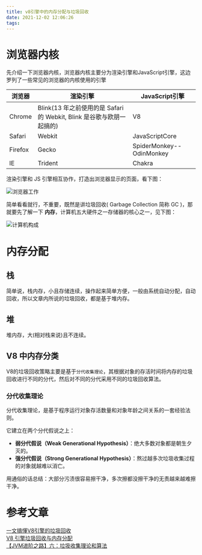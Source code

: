 ```yaml
---
title: v8引擎中的内存分配与垃圾回收
date: 2021-12-02 12:06:26
tags:
---
```


# 浏览器内核

先介绍一下浏览器内核，浏览器内核主要分为渲染引擎和JavaScript引擎，这边罗列了一些常见的浏览器的内核使用的引擎

|  浏览器   | 渲染引擎  | JavaScript引擎 |
|  ----  | ----  | ----  |
| Chrome  | Blink(13 年之前使用的是 Safari 的 Webkit, Blink 是谷歌与欧朋一起搞的) | V8 |
| Safari  | Webkit | JavaScriptCore |
| Firefox  | Gecko | SpiderMonkey--OdinMonkey |
| IE  | Trident | Chakra |

渲染引擎和 JS 引擎相互协作，打造出浏览器显示的页面，看下图：

![浏览器工作](https://static001.geekbang.org/infoq/1a/1a95c7604cfe213d01b9efe3d4a08a6c.webp)

简单看看就行，不重要，既然是讲垃圾回收( Garbage Collection 简称 GC )，那就要先了解一下 **内存**，计算机五大硬件之一存储器的核心之一，见下图：

![计算机构成](https://static001.geekbang.org/infoq/4e/4e6e4b43a4b6853fc0a6634d9bb5b847.png)

# 内存分配

## 栈

简单说，栈内存，小且存储连续，操作起来简单方便，一般由系统自动分配，自动回收，所以文章内所说的垃圾回收，都是基于堆内存。

## 堆

堆内存，大(相对栈来说)且不连续。

## V8 中内存分类

V8的垃圾回收策略主要是基于`分代收集理论`，其根据对象的存活时间将内存的垃圾回收进行不同的分代，然后对不同的分代采用不同的垃圾回收算法。

### 分代收集理论

分代收集理论，是基于程序运行对象存活数量和对象年龄之间关系的一套经验法则。

它建立在两个分代假说之上：

* **弱分代假说（Weak Generational Hypothesis）**：绝大多数对象都是朝生夕灭的。
* **强分代假说（Strong Generational Hypothesis）**：熬过越多次垃圾收集过程的对象就越难以消亡。  
	
用通俗的话总结：大部分污渍很容易擦干净，多次擦都没擦干净的无责越来越难擦干净。



# 参考文章

[一文搞懂V8引擎的垃圾回收](https://juejin.cn/post/6844904016325902344)  
[V8 引擎垃圾回收与内存分配](https://www.infoq.cn/article/ngttadzuoseeiurqgqni)  
[【JVM进阶之路】六：垃圾收集理论和算法](https://bbs.huaweicloud.com/blogs/detail/253291)